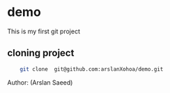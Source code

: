 # demo
This is my first git project
<br>

## cloning project 
```bash
    git clone  git@github.com:arslanXohoa/demo.git
```
Author: (Arslan Saeed)
